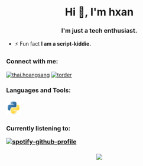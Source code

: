 <h1 align="center">Hi 👋, I'm hxan</h1>
<h3 align="center">I'm just a tech enthusiast.</h3>

- ⚡ Fun fact **I am a script-kiddie.**

<h3 align="left">Connect with me:</h3>
<p align="left">
<a href="https://fb.com/thai.hoangsang" target="blank"><img align="center" src="https://raw.githubusercontent.com/rahuldkjain/github-profile-readme-generator/master/src/images/icons/Social/facebook.svg" alt="thai.hoangsang" height="30" width="40" /></a>
<a href="https://discord.gg/torder" target="blank"><img align="center" src="https://raw.githubusercontent.com/rahuldkjain/github-profile-readme-generator/master/src/images/icons/Social/discord.svg" alt="torder" height="30" width="40" /></a>
</p>

<h3 align="left">Languages and Tools:</h3>
<p align="left"> <a href="https://www.python.org" target="_blank" rel="noreferrer"> <img src="https://raw.githubusercontent.com/devicons/devicon/master/icons/python/python-original.svg" alt="python" width="40" height="40"/> </a> </p>

<h3 align="left">Currently listening to:

[![spotify-github-profile](https://spotify-github-profile.vercel.app/api/view?uid=3174er3awynus4diefvtwzoox7qq&cover_image=true&theme=compact&show_offline=true&background_color=121212&interchange=false)](https://spotify-github-profile.vercel.app/api/view?uid=3174er3awynus4diefvtwzoox7qq&redirect=true)

</h3>

<h3 align='center'> <img src="https://count.getloli.com/get/@whoismaiko?theme=gelbooru" width="700"  /></h3> 
